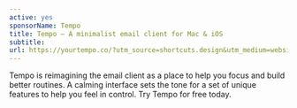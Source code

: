 ```yaml
---
active: yes
sponsorName: Tempo
title: Tempo — A minimalist email client for Mac & iOS
subtitle:
url: https://yourtempo.co/?utm_source=shortcuts.design&utm_medium=website&utm_campaign=shortcuts.design_sept
---
```


Tempo is reimagining the email client as a place to help you focus and build better routines. A calming interface sets the tone for a set of unique features to help you feel in control. Try Tempo for free today.